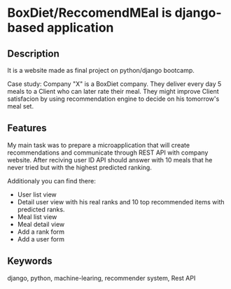 
# BoxDiet/ReccomendMEal is django-based application 


Description
------------

It is a website made as final project on python/django bootcamp. 

Case study: 
Company "X" is a BoxDiet company. They deliver every day 5 meals to a Client who can later rate their meal. They might improve Client satisfacion by using recommendation engine to decide on his tomorrow's meal set.

Features
------------

My main task was to prepare a microapplication that will create recommendations and communicate through REST API 
with company website. After reciving user ID API should answer with 10 meals that he never tried but with the 
highest predicted ranking.

Additionaly you can find there:
 * User list view
 * Detail user view with his real ranks and 10 top recommended items with predicted ranks.
 * Meal list view 
 * Meal detail view
 * Add a rank form
 * Add a user form

Keywords
-------------
django, python, machine-learing, recommender system, Rest API
